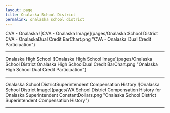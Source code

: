 ```yaml
---
layout: page
title: Onalaska School District
permalink: onalaska school district
---
```



CVA - Onalaska
![CVA - Onalaska Image](pages/Onalaska School District CVA - OnalaskaDual Credit BarChart.png "CVA - Onalaska Dual Credit Participation")

___

Onalaska High School
![Onalaska High School Image](pages/Onalaska School District Onalaska High SchoolDual Credit BarChart.png "Onalaska High School Dual Credit Participation")

___

Onalaska School DistrictSuperintendent Compensation History
![Onalaska School District Image](pages/WA School District Compensation History for Onalaska Superintendent ConstantDollars.png "Onalaska School District Superintendent Compensation History")

___


